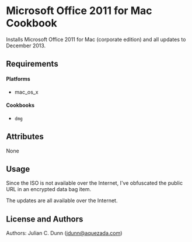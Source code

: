 Microsoft Office 2011 for Mac Cookbook
======================================

Installs Microsoft Office 2011 for Mac (corporate edition) and all updates
to December 2013.

Requirements
------------

#### Platforms

* mac_os_x

#### Cookbooks

* `dmg`

Attributes
----------

None

Usage
-----

Since the ISO is not available over the Internet, I've obfuscated the public URL in an encrypted data bag item.

The updates are all available over the Internet.

License and Authors
-------------------
Authors: Julian C. Dunn (<jdunn@aquezada.com>)
